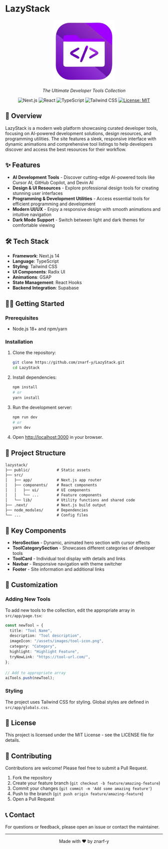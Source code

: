 # LazyStack

<div align="center">
  <img src="./public/assets/images/logo.png" alt="LazyStack Logo" width="200"/>
  <p><em>The Ultimate Developer Tools Collection</em></p>
  
  ![Next.js](https://img.shields.io/badge/Next.js-14.2-black?style=flat&logo=next.js)
  ![React](https://img.shields.io/badge/React-18-61DAFB?style=flat&logo=react)
  ![TypeScript](https://img.shields.io/badge/TypeScript-5-blue?style=flat&logo=typescript)
  ![Tailwind CSS](https://img.shields.io/badge/Tailwind-3-38B2AC?style=flat&logo=tailwindcss)
  [![License: MIT](https://img.shields.io/badge/License-MIT-yellow.svg)](https://opensource.org/licenses/MIT)
</div>

## 🚀 Overview

LazyStack is a modern web platform showcasing curated developer tools, focusing on AI-powered development solutions, design resources, and programming utilities. The site features a sleek, responsive interface with dynamic animations and comprehensive tool listings to help developers discover and access the best resources for their workflow.

## ✨ Features

- **AI Development Tools** - Discover cutting-edge AI-powered tools like Cursor AI, GitHub Copilot, and Devin AI
- **Design & UI Resources** - Explore professional design tools for creating stunning user interfaces
- **Programming & Development Utilities** - Access essential tools for efficient programming and development
- **Modern UI/UX** - Enjoy a responsive design with smooth animations and intuitive navigation
- **Dark Mode Support** - Switch between light and dark themes for comfortable viewing

## 🛠️ Tech Stack

- **Framework**: Next.js 14
- **Language**: TypeScript
- **Styling**: Tailwind CSS
- **UI Components**: Radix UI
- **Animations**: GSAP
- **State Management**: React Hooks
- **Backend Integration**: Supabase

## 🏃‍♂️ Getting Started

### Prerequisites

- Node.js 18+ and npm/yarn

### Installation

1. Clone the repository:
   ```bash
   git clone https://github.com/znarf-y/LazyStack.git
   cd LazyStack
   ```

2. Install dependencies:
   ```bash
   npm install
   # or
   yarn install
   ```

3. Run the development server:
   ```bash
   npm run dev
   # or
   yarn dev
   ```

4. Open [http://localhost:3000](http://localhost:3000) in your browser.

## 📂 Project Structure

```
lazystack/
├── public/            # Static assets
├── src/
│   ├── app/           # Next.js app router
│   ├── components/    # React components
│   │   ├── ui/        # UI components
│   │   └── ...        # Feature components
│   └── lib/           # Utility functions and shared code
├── .next/             # Next.js build output
├── node_modules/      # Dependencies
└── ...                # Config files
```

## 🧩 Key Components

- **HeroSection** - Dynamic, animated hero section with cursor effects
- **ToolCategorySection** - Showcases different categories of developer tools
- **ToolCard** - Individual tool display with details and links
- **Navbar** - Responsive navigation with theme switcher
- **Footer** - Site information and additional links

## 🎨 Customization

### Adding New Tools

To add new tools to the collection, edit the appropriate array in `src/app/page.tsx`:

```typescript
const newTool = {
  title: "Tool Name",
  description: "Tool description",
  imageIcon: "/assets/images/tool-icon.png",
  category: "Category",
  highlight: "Highlight Feature",
  tryNowLink: "https://tool-url.com/",
};

// Add to appropriate array
aiTools.push(newTool);
```

### Styling

The project uses Tailwind CSS for styling. Global styles are defined in `src/app/globals.css`.

## 📝 License

This project is licensed under the MIT License - see the LICENSE file for details.

## 👥 Contributing

Contributions are welcome! Please feel free to submit a Pull Request.

1. Fork the repository
2. Create your feature branch (`git checkout -b feature/amazing-feature`)
3. Commit your changes (`git commit -m 'Add some amazing feature'`)
4. Push to the branch (`git push origin feature/amazing-feature`)
5. Open a Pull Request

## 📞 Contact

For questions or feedback, please open an issue or contact the maintainer.

---

<div align="center">
  <p>Made with ❤️ by znarf-y</p>
</div>
